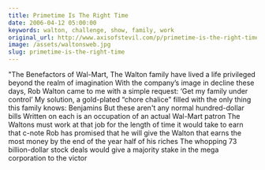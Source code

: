 ```yaml
---
title: Primetime Is The Right Time
date: 2006-04-12 05:00:00
keywords: walton, challenge, show, family, work
original_url: http://www.axisofstevil.com/p/primetime-is-the-right-time
image: /assets/waltonsweb.jpg
slug: primetime-is-the-right-time
---
```


&quot;The Benefactors of Wal-Mart, The Walton family have lived a life privileged beyond the realm of imagination  With the company’s image in decline these days, Rob Walton came to me with a simple request: ‘Get my family under control’ My solution, a gold-plated “chore chalice” filled with the only thing this family knows: Benjamins But these aren&#039;t any normal hundred-dollar bills Written on each is an occupation of an actual Wal-Mart patron The Waltons must work at that job for the length of time it would take to earn that c-note Rob has promised that he will give the Walton that earns the most money by the end of the year half of his riches The whopping 73 billion-dollar stock deals would give a majority stake in the mega corporation to the victor

